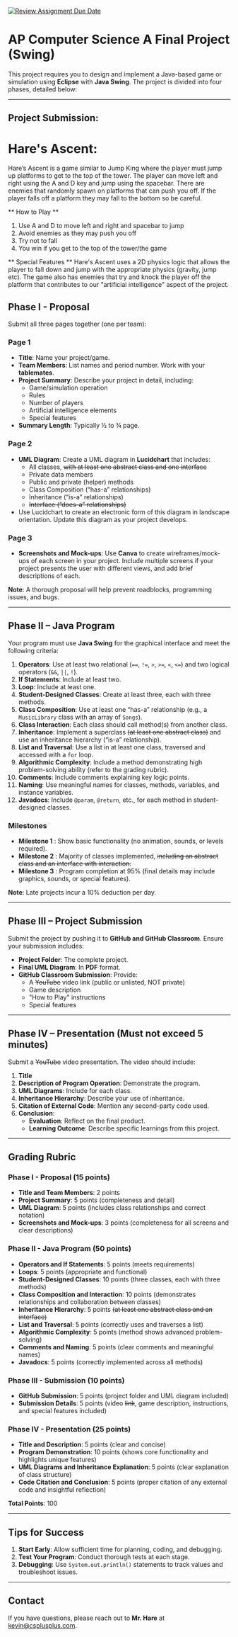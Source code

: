 [![Review Assignment Due Date](https://classroom.github.com/assets/deadline-readme-button-22041afd0340ce965d47ae6ef1cefeee28c7c493a6346c4f15d667ab976d596c.svg)](https://classroom.github.com/a/FZnfA8oE)
# AP Computer Science A Final Project (Swing)

This project requires you to design and implement a Java-based game or simulation using **Eclipse** with **Java Swing**. The project is divided into four phases, detailed below:

---

## Project Submission:

# Hare's Ascent: 
Hare’s Ascent is a game similar to Jump King where the player must jump up platforms to get to the top of the tower. The player can move left and right using the A and D key and jump using the spacebar. There are enemies that randomly spawn on platforms that can push you off. If the player falls off a platform they may fall to the bottom so be careful.

** How to Play **
1. Use A and D to move left and right and spacebar to jump
2. Avoid enemies as they may push you off
3. Try not to fall
4. You win if you get to the top of the tower/the game

** Special Features **
Hare's Ascent uses a 2D physics logic that allows the player to fall down and jump with the appropriate physics (gravity, jump etc). The game also has enemies that try and knock the player off the platform that contributes to our "artificial intelligence" aspect of the project. 


## Phase I - Proposal
Submit all three pages together (one per team):

### Page 1
- **Title**: Name your project/game.
- **Team Members**: List names and period number. Work with your **tablemates**.
- **Project Summary**: Describe your project in detail, including:
  - Game/simulation operation
  - Rules
  - Number of players
  - Artificial intelligence elements
  - Special features
- **Summary Length**: Typically ½ to ¾ page.

### Page 2
- **UML Diagram**: Create a UML diagram in **Lucidchart** that includes:
  - All classes, ~~with at least one abstract class and one interface~~
  - Private data members
  - Public and private (helper) methods
  - Class Composition (“has-a” relationships)
  - Inheritance (“is-a” relationships)
  - ~~Interface (“does-a” relationships)~~
- Use Lucidchart to create an electronic form of this diagram in landscape orientation. Update this diagram as your project develops.

### Page 3
- **Screenshots and Mock-ups**: Use **Canva** to create wireframes/mock-ups of each screen in your project. Include multiple screens if your project presents the user with different views, and add brief descriptions of each.

**Note**: A thorough proposal will help prevent roadblocks, programming issues, and bugs.

---

## Phase II – Java Program
Your program must use **Java Swing** for the graphical interface and meet the following criteria:

1. **Operators**: Use at least two relational (`==`, `!=`, `>`, `>=`, `<`, `<=`) and two logical operators (`&&`, `||`, `!`).
2. **If Statements**: Include at least two.
3. **Loop**: Include at least one.
4. **Student-Designed Classes**: Create at least three, each with three methods.
5. **Class Composition**: Use at least one “has-a” relationship (e.g., a `MusicLibrary` class with an array of `Songs`).
6. **Class Interaction**: Each class should call method(s) from another class.
7. **Inheritance**: Implement a superclass ~~(at least one abstract class)~~ and use an inheritance hierarchy (“is-a” relationship).
8. **List and Traversal**: Use a list in at least one class, traversed and accessed with a `for` loop.
9. **Algorithmic Complexity**: Include a method demonstrating high problem-solving ability (refer to the grading rubric).
10. **Comments**: Include comments explaining key logic points.
11. **Naming**: Use meaningful names for classes, methods, variables, and instance variables.
12. **Javadocs**: Include `@param`, `@return`, etc., for each method in student-designed classes.

### Milestones
- **Milestone 1** : Show basic functionality (no animation, sounds, or levels required).
- **Milestone 2** : Majority of classes implemented, ~~including an abstract class and an interface with interaction.~~
- **Milestone 3** : Program completion at 95% (final details may include graphics, sounds, or special features).

**Note**: Late projects incur a 10% deduction per day.

---

## Phase III – Project Submission
Submit the project by pushing it to **GitHub and GitHub Classroom**. Ensure your submission includes:

- **Project Folder**: The complete project.
- **Final UML Diagram**: In **PDF** format.
- **GitHub Classroom Submission**: Provide:
  - A ~~YouTube~~ video link (public or unlisted, NOT private)
  - Game description
  - "How to Play" instructions
  - Special features

---

## Phase IV – Presentation (Must not exceed 5 minutes)
Submit a ~~YouTube~~ video presentation. The video should include:

1. **Title**
2. **Description of Program Operation**: Demonstrate the program.
3. **UML Diagrams**: Include for each class.
4. **Inheritance Hierarchy**: Describe your use of inheritance.
5. **Citation of External Code**: Mention any second-party code used.
6. **Conclusion**:
   - **Evaluation**: Reflect on the final product.
   - **Learning Outcome**: Describe specific learnings from this project.

---

## Grading Rubric

### Phase I - Proposal (15 points)
- **Title and Team Members**: 2 points
- **Project Summary**: 5 points (completeness and detail)
- **UML Diagram**: 5 points (includes class relationships and correct notation)
- **Screenshots and Mock-ups**: 3 points (completeness for all screens and clear descriptions)

### Phase II - Java Program (50 points)
- **Operators and If Statements**: 5 points (meets requirements)
- **Loops**: 5 points (appropriate and functional)
- **Student-Designed Classes**: 10 points (three classes, each with three methods)
- **Class Composition and Interaction**: 10 points (demonstrates relationships and collaboration between classes)
- **Inheritance Hierarchy**: 5 points ~~(at least one abstract class and an interface)~~
- **List and Traversal**: 5 points (correctly uses and traverses a list)
- **Algorithmic Complexity**: 5 points (method shows advanced problem-solving)
- **Comments and Naming**: 5 points (clear comments and meaningful names)
- **Javadocs**: 5 points (correctly implemented across all methods)

### Phase III - Submission (10 points)
- **GitHub Submission**: 5 points (project folder and UML diagram included)
- **Submission Details**: 5 points (video ~~link~~, game description, instructions, and special features included)

### Phase IV - Presentation (25 points)
- **Title and Description**: 5 points (clear and concise)
- **Program Demonstration**: 10 points (shows core functionality and highlights unique features)
- **UML Diagrams and Inheritance Explanation**: 5 points (clear explanation of class structure)
- **Code Citation and Conclusion**: 5 points (proper citation of any external code and insightful reflection)

**Total Points**: 100

---

## Tips for Success
1. **Start Early**: Allow sufficient time for planning, coding, and debugging.
2. **Test Your Program**: Conduct thorough tests at each stage.
3. **Debugging**: Use `System.out.println()` statements to track values and troubleshoot issues.

---

## Contact
If you have questions, please reach out to **Mr. Hare** at [kevin@csplusplus.com](mailto:kevin@csplusplus.com).
